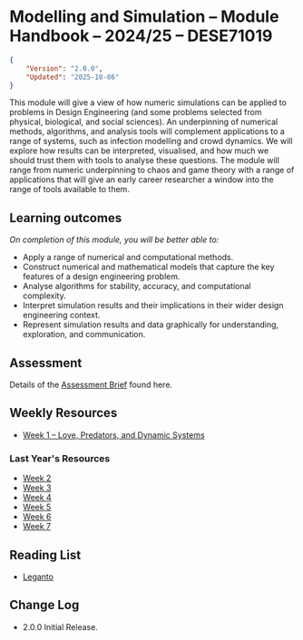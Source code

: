 # Modelling and Simulation – Module Handbook – 2024/25 – DESE71019
```json
{
    "Version": "2.0.0",
    "Updated": "2025-10-06"
}
```
This module will give a view of how numeric simulations can be applied to problems in Design Engineering (and some problems selected from physical, biological, and social sciences). An underpinning of numerical methods, algorithms, and analysis tools will complement applications to a range of systems, such as infection modelling and crowd dynamics. We will explore how results can be interpreted, visualised, and how much we should trust them with tools to analyse these questions. The module will range from numeric underpinning to chaos and game theory with a range of applications that will give an early career researcher a window into the range of tools available to them.

## Learning outcomes
*On completion of this module, you will be better able to:*
* Apply a range of numerical and computational methods.
* Construct numerical and mathematical models that capture the key features of a design engineering problem.
* Analyse algorithms for stability, accuracy, and computational complexity.
* Interpret simulation results and their implications in their wider design engineering context.
* Represent simulation results and data graphically for understanding, exploration, and communication.

## Assessment
Details of the [Assessment Brief](./Assessment) found here.

## Weekly Resources
* [Week 1 – Love, Predators, and Dynamic Systems](./Week_1)

### Last Year's Resources
* [Week 2](./Week_2)
* [Week 3](./Week_3)
* [Week 4](./Week_4)
* [Week 5](./Week_5)
* [Week 6](./Week_6)
* [Week 7](./Week_7)

## Reading List
* [Leganto](https://imperial.alma.exlibrisgroup.com/leganto/nui/lists/45412427350001591)

## Change Log
* 2.0.0 Initial Release.
